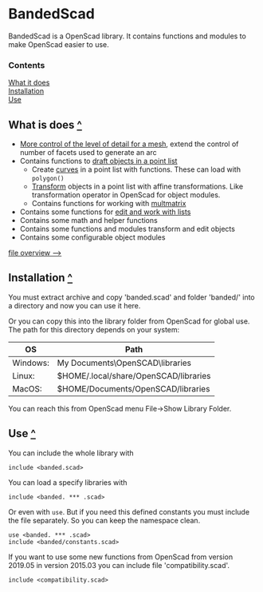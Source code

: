 
BandedScad
=========

BandedScad is a OpenScad library.
It contains functions and modules to make OpenScad easier to use.

### Contents
[contents]: #contents "Up to Contents"
[What it does](#what-it-does-)\
[Installation](#installation-)\
[Use](#use-)


What is does [^][contents]
------------

- [More control of the level of detail for a mesh][extend],
    extend the control of number of facets used to generate an arc
- Contains functions to [draft objects in a point list][draft]
  - Create [curves][curves] in a point list with functions.
    These can load with `polygon()`
  - [Transform][transform] objects in a point list with affine transformations.
    Like transformation operator in OpenScad for object modules.
  - Contains functions for working with [multmatrix][multmatrix]
- Contains some functions for [edit and work with lists][list]
- Contains some math and helper functions
- Contains some functions and modules transform and edit objects
- Contains some configurable object modules

[file overview -->](doc/file_overview.md)

[extend]:     doc/extend.md
[draft]:      doc/draft.md
[curves]:     doc/draft.md#curves-
[transform]:  doc/draft.md#transform-functions-
[multmatrix]: doc/draft.md#multmatrix-
[list]:       doc/list.md

Installation [^][contents]
------------

You must extract archive and copy 'banded.scad' and folder 'banded/' into a directory
and now you can use it here.
  
Or you can copy this into the library folder from OpenScad for global use.
The path for this directory depends on your system:

| OS       | Path
|----------|------
| Windows: | My Documents\OpenSCAD\libraries
| Linux:   | $HOME/.local/share/OpenSCAD/libraries
| MacOS:   | $HOME/Documents/OpenSCAD/libraries

You can reach this from OpenScad menu File->Show Library Folder.


Use [^][contents]
---

You can include the whole library with
```OpenSCAD
include <banded.scad>
```
  
You can load a specify libraries with
```OpenSCAD
include <banded. *** .scad>
```
Or even with `use`. But if you need this defined constants
you must include the file separately.
So you can keep the namespace clean.
```OpenSCAD
use <banded. *** .scad>
include <banded/constants.scad>
```
  
If you want to use some new functions from OpenScad from version 2019.05 in version 2015.03
you can include file 'compatibility.scad'.
```OpenSCAD
include <compatibility.scad>
```
